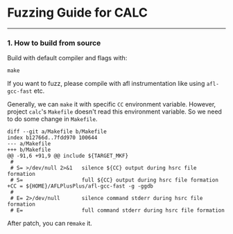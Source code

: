 # Fuzzing Guide for CALC
---

### 1. How to build from source

Build with default compiler and flags with:
```shell
make
```

If you want to fuzz, please compile with afl instrumentation like using `afl-gcc-fast` etc.

Generally, we can `make` it with specific `CC` environment variable. However, project `calc`'s `Makefile` doesn't read this environment variable. So we need to do some change in `Makefile`.

```gitdiff
diff --git a/Makefile b/Makefile
index b12766d..7fdd970 100644
--- a/Makefile
+++ b/Makefile
@@ -91,6 +91,9 @@ include ${TARGET_MKF}
 #
 # S= >/dev/null 2>&1   silence ${CC} output during hsrc file formation
 # S=                   full ${CC} output during hsrc file formation
+CC = ${HOME}/AFLPlusPlus/afl-gcc-fast -g -ggdb
 #
 # E= 2>/dev/null       silence command stderr during hsrc file formation
 # E=                   full command stderr during hsrc file formation
```

After patch, you can re`make` it.


